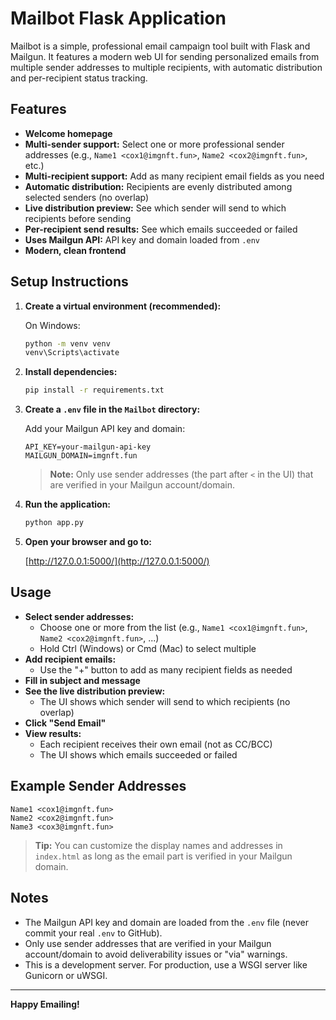 # Mailbot Flask Application

Mailbot is a simple, professional email campaign tool built with Flask and Mailgun. It features a modern web UI for sending personalized emails from multiple sender addresses to multiple recipients, with automatic distribution and per-recipient status tracking.

## Features

- **Welcome homepage**
- **Multi-sender support:** Select one or more professional sender addresses (e.g., `Name1 <cox1@imgnft.fun>`, `Name2 <cox2@imgnft.fun>`, etc.)
- **Multi-recipient support:** Add as many recipient email fields as you need
- **Automatic distribution:** Recipients are evenly distributed among selected senders (no overlap)
- **Live distribution preview:** See which sender will send to which recipients before sending
- **Per-recipient send results:** See which emails succeeded or failed
- **Uses Mailgun API:** API key and domain loaded from `.env`
- **Modern, clean frontend**

## Setup Instructions

1. **Create a virtual environment (recommended):**

   On Windows:

   ```sh
   python -m venv venv
   venv\Scripts\activate
   ```

2. **Install dependencies:**

   ```sh
   pip install -r requirements.txt
   ```

3. **Create a `.env` file in the `Mailbot` directory:**

   Add your Mailgun API key and domain:

   ```
   API_KEY=your-mailgun-api-key
   MAILGUN_DOMAIN=imgnft.fun
   ```

   > **Note:** Only use sender addresses (the part after `<` in the UI) that are verified in your Mailgun account/domain.

4. **Run the application:**

   ```sh
   python app.py
   ```

5. **Open your browser and go to:**

   [http://127.0.0.1:5000/](http://127.0.0.1:5000/)

## Usage

- **Select sender addresses:**
  - Choose one or more from the list (e.g., `Name1 <cox1@imgnft.fun>`, `Name2 <cox2@imgnft.fun>`, ...)
  - Hold Ctrl (Windows) or Cmd (Mac) to select multiple
- **Add recipient emails:**
  - Use the "+" button to add as many recipient fields as needed
- **Fill in subject and message**
- **See the live distribution preview:**
  - The UI shows which sender will send to which recipients (no overlap)
- **Click "Send Email"**
- **View results:**
  - Each recipient receives their own email (not as CC/BCC)
  - The UI shows which emails succeeded or failed

## Example Sender Addresses

```
Name1 <cox1@imgnft.fun>
Name2 <cox2@imgnft.fun>
Name3 <cox3@imgnft.fun>
```

> **Tip:** You can customize the display names and addresses in `index.html` as long as the email part is verified in your Mailgun domain.

## Notes

- The Mailgun API key and domain are loaded from the `.env` file (never commit your real `.env` to GitHub).
- Only use sender addresses that are verified in your Mailgun account/domain to avoid deliverability issues or "via" warnings.
- This is a development server. For production, use a WSGI server like Gunicorn or uWSGI.

---

**Happy Emailing!**
